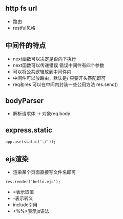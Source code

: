 ## http fs url
- 路由
- restful风格

## 中间件的特点
- next函数可以决定是否向下执行
- next函数可以传递错误 错误中间件有四个参数
- 可以将公共逻辑放到中间件内
- 中间件可以放路由，默认是/ 只要开头匹配即可
- req和res 可以在中间内封装一些公用方法 res.send()

## bodyParser
- 解析请求体 -> 对象req.body
## express.static
```
app.use(static('./'));
```
## ejs渲染
- 渲染某个页面直接写文件名即可
```
res.render('hello.ejs');
```
- =表示取值
- \-表示转义
- include引用
- <%%>表示js语法
